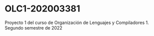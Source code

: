 # OLC1-202003381
Proyecto 1 del curso de Organización de Lenguajes y Compiladores 1. Segundo semestre de 2022
